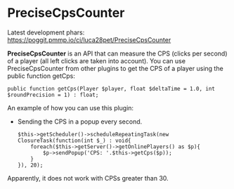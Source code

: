 # PreciseCpsCounter
Latest development phars: https://poggit.pmmp.io/ci/luca28pet/PreciseCpsCounter

**PreciseCpsCounter** is an API that can measure the CPS (clicks per second) of a player (all left clicks are taken into account).
You can use PreciseCpsCounter from other plugins to get the CPS of a player using the public function getCps:

`public function getCps(Player $player, float $deltaTime = 1.0, int $roundPrecision = 1) : float;`

An example of how you can use this plugin:

- Sending the CPS in a popup every second. 
    ```
    $this->getScheduler()->scheduleRepeatingTask(new ClosureTask(function(int $_) : void{
        foreach($this->getServer()->getOnlinePlayers() as $p){
            $p->sendPopup('CPS: '.$this->getCps($p));
        }
    }), 20);
    ```

Apparently, it does not work with CPSs greater than 30.
